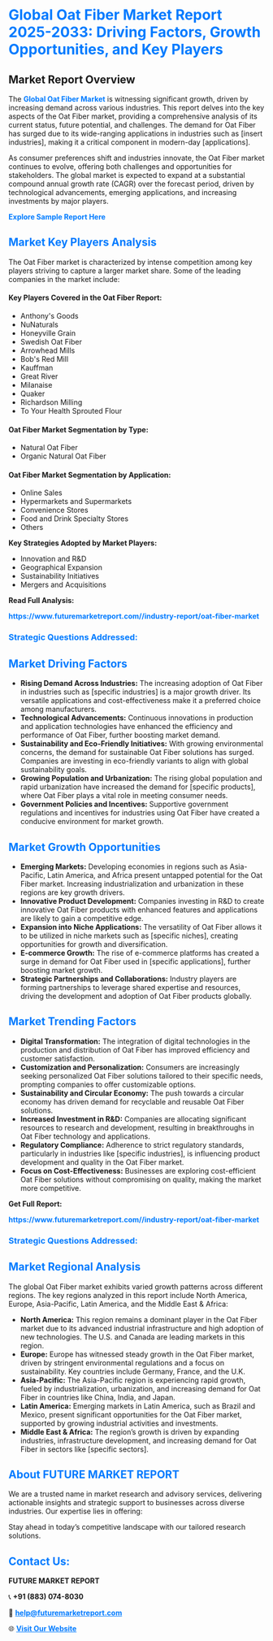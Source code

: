 <h1 style="color: #007BFF;">Global Oat Fiber Market Report 2025-2033: Driving Factors, Growth Opportunities, and Key Players</h1>

<section id="overview">
<h2>Market Report Overview</h2>
<p>The <a href="https://www.futuremarketreport.com//industry-report/oat-fiber-market" style="color: #007BFF; text-decoration: none;"><strong>Global Oat Fiber Market</strong></a> is witnessing significant growth, driven by increasing demand across various industries. This report delves into the key aspects of the Oat Fiber market, providing a comprehensive analysis of its current status, future potential, and challenges. The demand for Oat Fiber has surged due to its wide-ranging applications in industries such as [insert industries], making it a critical component in modern-day [applications].</p>
<p>As consumer preferences shift and industries innovate, the Oat Fiber market continues to evolve, offering both challenges and opportunities for stakeholders. The global market is expected to expand at a substantial compound annual growth rate (CAGR) over the forecast period, driven by technological advancements, emerging applications, and increasing investments by major players.</p>
</section>

<section id="overview">
<p><a href="https://www.futuremarketreport.com//request-sample/reportId=52202" style="color: #007BFF; text-decoration: none;"><strong>Explore Sample Report Here</strong></a></p>
</section>

<section id="key-players">
<h2 style="color: #007BFF;">Market Key Players Analysis</h2>
<p>The Oat Fiber market is characterized by intense competition among key players striving to capture a larger market share. Some of the leading companies in the market include:</p>
<h4>Key Players Covered in the Oat Fiber Report:</h4>
<ul><li>Anthony&#039;s Goods</li><li>NuNaturals</li><li>Honeyville Grain</li><li>Swedish Oat Fiber</li><li>Arrowhead Mills</li><li>Bob&#039;s Red Mill</li><li>Kauffman</li><li>Great River</li><li>Milanaise</li><li>Quaker</li><li>Richardson Milling</li><li>To Your Health Sprouted Flour</li></ul>
<h4>Oat Fiber Market Segmentation by Type:</h4>
<ul><li>Natural Oat Fiber</li><li>Organic Natural Oat Fiber</li></ul>

<h4>Oat Fiber Market Segmentation by Application:</h4>
<ul><li>Online Sales</li><li>Hypermarkets and Supermarkets</li><li>Convenience Stores</li><li>Food and Drink Specialty Stores</li><li>Others</li></ul>
<p><strong>Key Strategies Adopted by Market Players:</strong></p>
<ul>
<li>Innovation and R&D</li>
<li>Geographical Expansion</li>
<li>Sustainability Initiatives</li>
<li>Mergers and Acquisitions</li>
</ul>
</section>

<section>
<p><strong>Read Full Analysis: </strong></p><a href="https://www.futuremarketreport.com//industry-report/oat-fiber-market" style="color: #007BFF; text-decoration: none;"><strong>https://www.futuremarketreport.com//industry-report/oat-fiber-market</strong></a>
<h3 style="color: #007BFF;">Strategic Questions Addressed:</h3>
</section>

<section id="driving-factors">
<h2 style="color: #007BFF;">Market Driving Factors</h2>
<ul>
<li><strong>Rising Demand Across Industries:</strong> The increasing adoption of Oat Fiber in industries such as [specific industries] is a major growth driver. Its versatile applications and cost-effectiveness make it a preferred choice among manufacturers.</li>
<li><strong>Technological Advancements:</strong> Continuous innovations in production and application technologies have enhanced the efficiency and performance of Oat Fiber, further boosting market demand.</li>
<li><strong>Sustainability and Eco-Friendly Initiatives:</strong> With growing environmental concerns, the demand for sustainable Oat Fiber solutions has surged. Companies are investing in eco-friendly variants to align with global sustainability goals.</li>
<li><strong>Growing Population and Urbanization:</strong> The rising global population and rapid urbanization have increased the demand for [specific products], where Oat Fiber plays a vital role in meeting consumer needs.</li>
<li><strong>Government Policies and Incentives:</strong> Supportive government regulations and incentives for industries using Oat Fiber have created a conducive environment for market growth.</li>
</ul>
</section>

<section id="growth-opportunities">
<h2 style="color: #007BFF;">Market Growth Opportunities</h2>
<ul>
<li><strong>Emerging Markets:</strong> Developing economies in regions such as Asia-Pacific, Latin America, and Africa present untapped potential for the Oat Fiber market. Increasing industrialization and urbanization in these regions are key growth drivers.</li>
<li><strong>Innovative Product Development:</strong> Companies investing in R&D to create innovative Oat Fiber products with enhanced features and applications are likely to gain a competitive edge.</li>
<li><strong>Expansion into Niche Applications:</strong> The versatility of Oat Fiber allows it to be utilized in niche markets such as [specific niches], creating opportunities for growth and diversification.</li>
<li><strong>E-commerce Growth:</strong> The rise of e-commerce platforms has created a surge in demand for Oat Fiber used in [specific applications], further boosting market growth.</li>
<li><strong>Strategic Partnerships and Collaborations:</strong> Industry players are forming partnerships to leverage shared expertise and resources, driving the development and adoption of Oat Fiber products globally.</li>
</ul>
</section>

<section id="trending-factors">
<h2 style="color: #007BFF;">Market Trending Factors</h2>
<ul>
<li><strong>Digital Transformation:</strong> The integration of digital technologies in the production and distribution of Oat Fiber has improved efficiency and customer satisfaction.</li>
<li><strong>Customization and Personalization:</strong> Consumers are increasingly seeking personalized Oat Fiber solutions tailored to their specific needs, prompting companies to offer customizable options.</li>
<li><strong>Sustainability and Circular Economy:</strong> The push towards a circular economy has driven demand for recyclable and reusable Oat Fiber solutions.</li>
<li><strong>Increased Investment in R&D:</strong> Companies are allocating significant resources to research and development, resulting in breakthroughs in Oat Fiber technology and applications.</li>
<li><strong>Regulatory Compliance:</strong> Adherence to strict regulatory standards, particularly in industries like [specific industries], is influencing product development and quality in the Oat Fiber market.</li>
<li><strong>Focus on Cost-Effectiveness:</strong> Businesses are exploring cost-efficient Oat Fiber solutions without compromising on quality, making the market more competitive.</li>
</ul>
</section>

<section>
<p><strong>Get Full Report: </strong></p><a href="https://www.futuremarketreport.com//industry-report/oat-fiber-market" style="color: #007BFF; text-decoration: none;"><strong>https://www.futuremarketreport.com//industry-report/oat-fiber-market</strong></a>
<h3 style="color: #007BFF;">Strategic Questions Addressed:</h3>
</section>


<section id="regional-analysis">
<h2 style="color: #007BFF;">Market Regional Analysis</h2>
<p>The global Oat Fiber market exhibits varied growth patterns across different regions. The key regions analyzed in this report include North America, Europe, Asia-Pacific, Latin America, and the Middle East & Africa:</p>
<ul>
<li><strong>North America:</strong> This region remains a dominant player in the Oat Fiber market due to its advanced industrial infrastructure and high adoption of new technologies. The U.S. and Canada are leading markets in this region.</li>
<li><strong>Europe:</strong> Europe has witnessed steady growth in the Oat Fiber market, driven by stringent environmental regulations and a focus on sustainability. Key countries include Germany, France, and the U.K.</li>
<li><strong>Asia-Pacific:</strong> The Asia-Pacific region is experiencing rapid growth, fueled by industrialization, urbanization, and increasing demand for Oat Fiber in countries like China, India, and Japan.</li>
<li><strong>Latin America:</strong> Emerging markets in Latin America, such as Brazil and Mexico, present significant opportunities for the Oat Fiber market, supported by growing industrial activities and investments.</li>
<li><strong>Middle East & Africa:</strong> The region’s growth is driven by expanding industries, infrastructure development, and increasing demand for Oat Fiber in sectors like [specific sectors].</li>
</ul>
</section>

<footer>
<h2 style="color: #007BFF;">About FUTURE MARKET REPORT</h2>
<p>We are a trusted name in market research and advisory services, delivering actionable insights and strategic support to businesses across diverse industries. Our expertise lies in offering:</p>

<p>Stay ahead in today’s competitive landscape with our tailored research solutions.</p>

<h2 style="color: #007BFF;">Contact Us:</h2>
<p><strong>FUTURE MARKET REPORT</strong></p>
<p>📞 <strong>+91 (883) 074-8030</strong></p>
<p>📧 <strong><a href="mailto:help@futuremarketreport.com" style="color: #007BFF;">help@futuremarketreport.com</a></strong></p>
<p>🌐 <strong><a href="https://www.futuremarketreport.com/" style="color: #007BFF;">Visit Our Website</a></strong></p>
</footer>